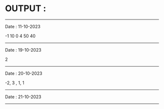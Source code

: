 <html>
  <body>
    <h1><strong> OUTPUT : </strong> </h1>
      <hr>
      <p>  Date : 11-10-2023 </p>
      <p> -1 10 0 4 50 40 </p>
      <hr>
      <p>  Date : 19-10-2023</p>
      <p>  2 </p>
      <p></p>
      <hr>
      <p>  Date : 20-10-2023</p>
      <p>  -2, 3 , 1, 1 </p>
      <hr>
      <p> Date : 21-10-2023 </p>
      <p></p>
      <hr>
  </body>
</html>

